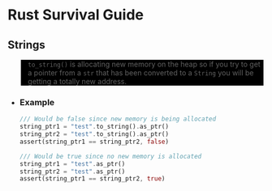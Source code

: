 # Rust Survival Guide

## Strings

<blockquote style="background: black;">
<code>to_string()</code> is allocating new memory on the heap so if you try to
get a pointer from a <code>str</code> that has been converted to a
<code>String</code> you will be getting a totally new address.
</blockquote>

- ### Example

  ```rust
  /// Would be false since new memory is being allocated
  string_ptr1 = "test".to_string().as_ptr()
  string_ptr2 = "test".to_string().as_ptr()
  assert(string_ptr1 == string_ptr2, false)

  /// Would be true since no new memory is allocated
  string_ptr1 = "test".as_ptr()
  string_ptr2 = "test".as_ptr()
  assert(string_ptr1 == string_ptr2, true)
  ```
